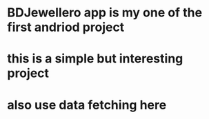 # BDJewellero app is my one of the first andriod project  <br>
# this is a simple but interesting project <br>
# also use data fetching here
